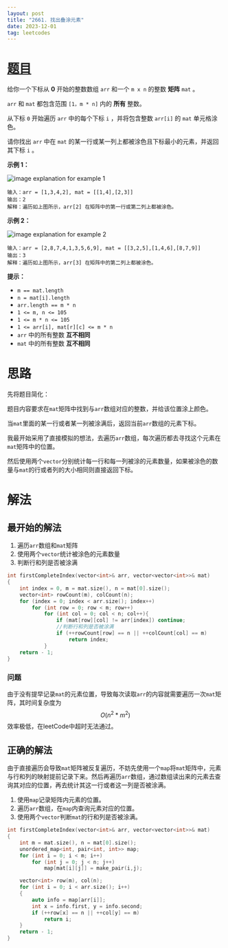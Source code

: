 ```yaml
---
layout: post
title: "2661. 找出叠涂元素"
date: 2023-12-01
tag: leetcodes
---
```


# [题目](https://leetcode.cn/problems/first-completely-painted-row-or-column/)

给你一个下标从 **0** 开始的整数数组 `arr` 和一个 `m x n` 的整数 **矩阵** `mat` 。

`arr` 和 `mat` 都包含范围 `[1，m * n]` 内的 **所有** 整数。

从下标 `0` 开始遍历 `arr` 中的每个下标 `i` ，并将包含整数 `arr[i]` 的 `mat` 单元格涂色。

请你找出 `arr` 中在 `mat` 的某一行或某一列上都被涂色且下标最小的元素，并返回其下标 `i` 。

**示例 1：**

![image explanation for example 1](https://assets.leetcode.com/uploads/2023/01/18/grid1.jpg)

```
输入：arr = [1,3,4,2], mat = [[1,4],[2,3]]
输出：2
解释：遍历如上图所示，arr[2] 在矩阵中的第一行或第二列上都被涂色。
```

**示例 2：**

![image explanation for example 2](https://assets.leetcode.com/uploads/2023/01/18/grid2.jpg)

```
输入：arr = [2,8,7,4,1,3,5,6,9], mat = [[3,2,5],[1,4,6],[8,7,9]]
输出：3
解释：遍历如上图所示，arr[3] 在矩阵中的第二列上都被涂色。
```

**提示：**

- `m == mat.length`
- `n = mat[i].length`
- `arr.length == m * n`
- `1 <= m, n <= 105`
- `1 <= m * n <= 105`
- `1 <= arr[i], mat[r][c] <= m * n`
- `arr` 中的所有整数 **互不相同**
- `mat` 中的所有整数 **互不相同**



# 思路

先将题目简化：

题目内容要求在`mat`矩阵中找到与`arr`数组对应的整数，并给该位置涂上颜色。

当`mat`里面的某一行或者某一列被涂满后，返回当前`arr`数组的元素下标。

我最开始采用了直接模拟的想法，去遍历`arr`数组，每次遍历都去寻找这个元素在`mat`矩阵中的位置。

然后使用两个`vector`分别统计每一行和每一列被涂的元素数量，如果被涂色的数量与`mat`的行或者列的大小相同则直接返回下标。

# 解法

## 最开始的解法

1. 遍历`arr`数组和`mat`矩阵
2. 使用两个`vector`统计被涂色的元素数量
3. 判断行和列是否被涂满

```cpp
int firstCompleteIndex(vector<int>& arr, vector<vector<int>>& mat) 
{
    int index = 0, m = mat.size(), n = mat[0].size();       
    vector<int> rowCount(m), colCount(n);
    for (index = 0; index < arr.size(); index++)
        for (int row = 0; row < m; row++)
            for (int col = 0; col < n; col++){
                if (mat[row][col] != arr[index]) continue;
                //判断行和列是否被涂满
                if (++rowCount[row] == n || ++colCount[col] == m)
                    return index;
            }
    return - 1;
}
```

### 问题

由于没有提早记录`mat`的元素位置，导致每次读取`arr`的内容就需要遍历一次`mat`矩阵，其时间复杂度为
$$
O(n^2 * m^2)
$$
效率极低，在leetCode中超时无法通过。

## 正确的解法

由于直接遍历会导致`mat`矩阵被反复遍历，不妨先使用一个`map`将`mat`矩阵中，元素与行和列的映射提前记录下来。然后再遍历`arr`数组，通过数组读出来的元素去查询其对应的位置，再去统计其这一行或者这一列是否被涂满。

1. 使用`map`记录矩阵内元素的位置。
2. 遍历`arr`数组，在`map`内查询元素对应的位置。
3. 使用两个`vector`判断`mat`的行和列是否被涂满。

```c++
int firstCompleteIndex(vector<int>& arr, vector<vector<int>>& mat) 
{
    int m = mat.size(), n = mat[0].size();       
    unordered_map<int, pair<int, int>> map;
    for (int i = 0; i < m; i++)
        for (int j = 0; j < n; j++)
            map[mat[i][j]] = make_pair(i,j);

    vector<int> row(m), col(n);
    for (int i = 0; i < arr.size(); i++)
    {
        auto info = map[arr[i]];
        int x = info.first, y = info.second;
        if (++row[x] == n || ++col[y] == m)
            return i;
    }
    return - 1;
}
```

